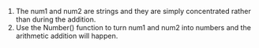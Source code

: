 1. The num1 and num2 are strings and they are simply concentrated rather than during the addition.
2. Use the Number() function to turn num1 and num2 into numbers and the arithmetic addition will happen.
